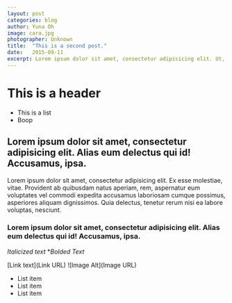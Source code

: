 ```yaml
---
layout: post
categories: blog
author: Yuna Oh
image: cara.jpg
photographer: Unknown
title:  "This is a second post."
date:   2015-09-11
excerpt: Lorem ipsum dolor sit amet, consectetur adipisicing elit. Ut, quaerat.
---
```


# This is a header

- This is a list
- Boop


## Lorem ipsum dolor sit amet, consectetur adipisicing elit. Alias eum delectus qui id! Accusamus, ipsa.

Lorem ipsum dolor sit amet, consectetur adipisicing elit. Ex esse molestiae, vitae. Provident ab quibusdam natus aperiam, rem, aspernatur eum voluptates vel commodi expedita accusamus laboriosam cumque possimus, asperiores aliquam dignissimos. Quia delectus, tenetur rerum nisi ea labore voluptas, nesciunt.

### Lorem ipsum dolor sit amet, consectetur adipisicing elit. Alias eum delectus qui id! Accusamus, ipsa.

*Italicized text*
**Bolded Text*

[Link text](Link URL)
![Image Alt](Image URL)

* List item
* List item
* List item

